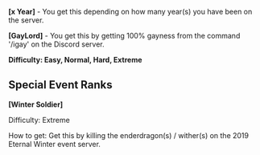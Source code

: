 **[x Year]** - You get this depending on how many year(s) you have been on the server.

**[GayLord]** - You get this by getting 100% gayness from the command '/igay' on the Discord server.


**Difficulty: Easy, Normal, Hard, Extreme**

## Special Event Ranks

**[Winter Soldier]** 

Difficulty: Extreme

How to get: Get this by killing the enderdragon(s) / wither(s) on the 2019 Eternal Winter event server.

